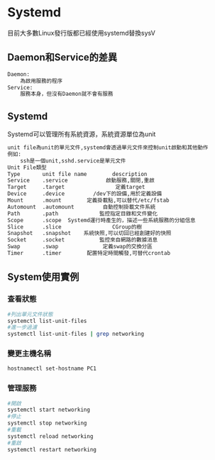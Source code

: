 # Systemd

目前大多數Linux發行版都已經使用systemd替換sysV

## Daemon和Service的差異

```bash
Daemon:
	為啟用服務的程序
Service:
	服務本身，但沒有Daemon就不會有服務
```

## Systemd

Systemd可以管理所有系統資源，系統資源單位為unit

```bash
unit file為unit的單元文件,systemd會透過單元文件來控制unit啟動和其他動作
例如:
    ssh是一個unit,sshd.service是單元文件
Unit File類型
Type       unit file name        description 
Service    .service            啟動服務,關閉,重啟
Target     .target                定義target
Device     .device         /dev下的設備,用於定義設備
Mount      .mount        定義掛載點,可以替代/etc/fstab
Automount  .automount         自動控制掛載文件系統
Path       .path             監控指定目錄和文件變化
Scope      .scope  Systemd運行時產生的，描述一些系統服務的分組信息
Slice      .slice                CGroup的樹
Snapshot   .snapshot    系統快照,可以切回已經創建好的快照
Socket     .socket           監控來自網路的數據消息
Swap       .swap              定義swap的交換分區
Timer      .timer        配置特定時間觸發,可替代crontab
```

## System使用實例

### 查看狀態

```bash
#列出單元文件狀態
systemctl list-unit-files 
#進一步過濾
systemctl list-unit-files | grep networking
```

### 變更主機名稱

```bash
hostnamectl set-hostname PC1
```

### 管理服務

```bash
#開啟
systemctl start networking
#停止
systemctl stop networking 
#重載
systemctl reload networking 
#重啟
systemctl restart networking 
```